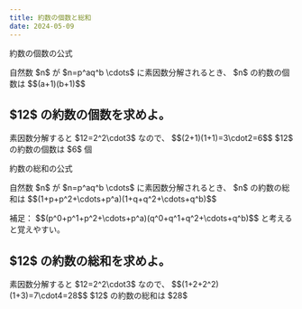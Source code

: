 ```yaml
---
title: 約数の個数と総和
date: 2024-05-09
---
```


<div class="koushiki-box">
  <div class="koushiki-title box-title">約数の個数の公式</div>
  <p class="koushiki-content">
    自然数 $n$ が $n=p^aq^b \cdots$ に素因数分解されるとき、 $n$ の約数の個数は
    $$(a+1)(b+1)$$
  </p>
</div>

<h2>$12$ の約数の個数を求めよ。</h2>
<p>
  素因数分解すると $12=2^2\cdot3$ なので、
  $$(2+1)(1+1)=3\cdot2=6$$
  $12$ の約数の個数は $6$ 個
</p>

<div class="koushiki-box">
  <div class="koushiki-title box-title">約数の総和の公式</div>
  <p class="koushiki-content">
    自然数 $n$ が $n=p^aq^b \cdots$ に素因数分解されるとき、 $n$ の約数の総和は
    $$(1+p+p^2+\cdots+p^a)(1+q+q^2+\cdots+q^b)$$
  </p>
</div>
<p>補足： $$(p^0+p^1+p^2+\cdots+p^a)(q^0+q^1+q^2+\cdots+q^b)$$ と考えると覚えやすい。</p>

<h2>$12$ の約数の総和を求めよ。</h2>
<p>
  素因数分解すると $12=2^2\cdot3$ なので、
  $$(1+2+2^2)(1+3)=7\cdot4=28$$
  $12$ の約数の総和は $28$
</p>

